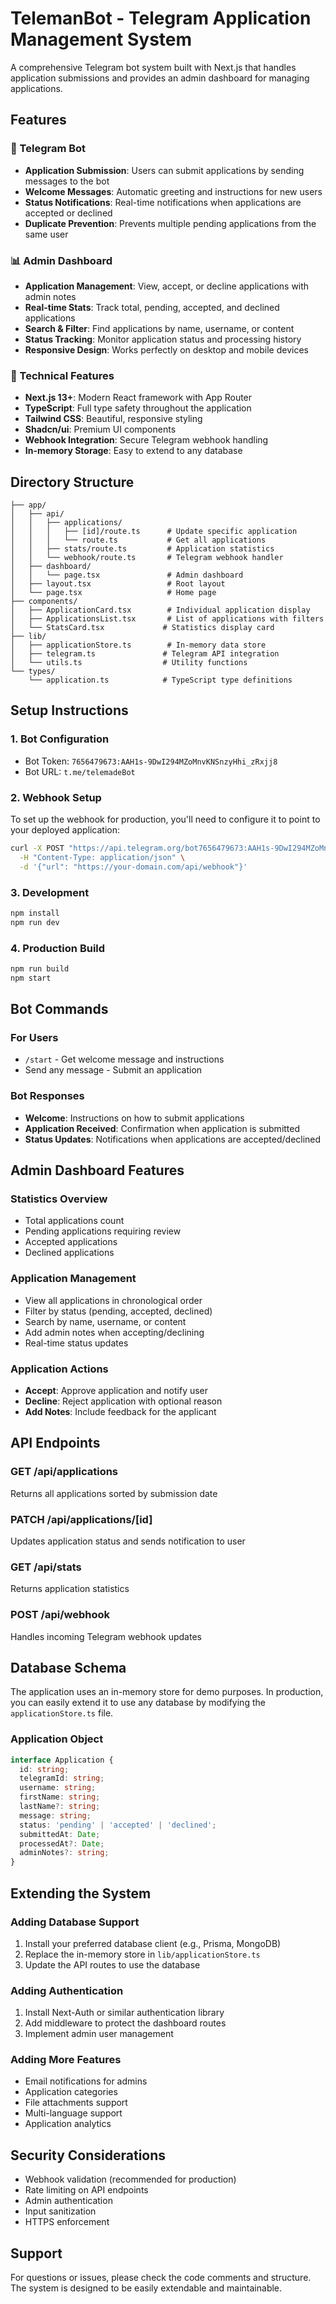 # TelemanBot - Telegram Application Management System

A comprehensive Telegram bot system built with Next.js that handles application submissions and provides an admin dashboard for managing applications.

## Features

### 🤖 Telegram Bot
- **Application Submission**: Users can submit applications by sending messages to the bot
- **Welcome Messages**: Automatic greeting and instructions for new users
- **Status Notifications**: Real-time notifications when applications are accepted or declined
- **Duplicate Prevention**: Prevents multiple pending applications from the same user

### 📊 Admin Dashboard
- **Application Management**: View, accept, or decline applications with admin notes
- **Real-time Stats**: Track total, pending, accepted, and declined applications
- **Search & Filter**: Find applications by name, username, or content
- **Status Tracking**: Monitor application status and processing history
- **Responsive Design**: Works perfectly on desktop and mobile devices

### 🔧 Technical Features
- **Next.js 13+**: Modern React framework with App Router
- **TypeScript**: Full type safety throughout the application
- **Tailwind CSS**: Beautiful, responsive styling
- **Shadcn/ui**: Premium UI components
- **Webhook Integration**: Secure Telegram webhook handling
- **In-memory Storage**: Easy to extend to any database

## Directory Structure

```
├── app/
│   ├── api/
│   │   ├── applications/
│   │   │   ├── [id]/route.ts      # Update specific application
│   │   │   └── route.ts           # Get all applications
│   │   ├── stats/route.ts         # Application statistics
│   │   └── webhook/route.ts       # Telegram webhook handler
│   ├── dashboard/
│   │   └── page.tsx               # Admin dashboard
│   ├── layout.tsx                 # Root layout
│   └── page.tsx                   # Home page
├── components/
│   ├── ApplicationCard.tsx        # Individual application display
│   ├── ApplicationsList.tsx       # List of applications with filters
│   └── StatsCard.tsx             # Statistics display card
├── lib/
│   ├── applicationStore.ts        # In-memory data store
│   ├── telegram.ts               # Telegram API integration
│   └── utils.ts                  # Utility functions
└── types/
    └── application.ts            # TypeScript type definitions
```

## Setup Instructions

### 1. Bot Configuration
- Bot Token: `7656479673:AAH1s-9DwI294MZoMnvKNSnzyHhi_zRxjj8`
- Bot URL: `t.me/telemadeBot`

### 2. Webhook Setup
To set up the webhook for production, you'll need to configure it to point to your deployed application:

```bash
curl -X POST "https://api.telegram.org/bot7656479673:AAH1s-9DwI294MZoMnvKNSnzyHhi_zRxjj8/setWebhook" \
  -H "Content-Type: application/json" \
  -d '{"url": "https://your-domain.com/api/webhook"}'
```

### 3. Development
```bash
npm install
npm run dev
```

### 4. Production Build
```bash
npm run build
npm start
```

## Bot Commands

### For Users
- `/start` - Get welcome message and instructions
- Send any message - Submit an application

### Bot Responses
- **Welcome**: Instructions on how to submit applications
- **Application Received**: Confirmation when application is submitted
- **Status Updates**: Notifications when applications are accepted/declined

## Admin Dashboard Features

### Statistics Overview
- Total applications count
- Pending applications requiring review
- Accepted applications
- Declined applications

### Application Management
- View all applications in chronological order
- Filter by status (pending, accepted, declined)
- Search by name, username, or content
- Add admin notes when accepting/declining
- Real-time status updates

### Application Actions
- **Accept**: Approve application and notify user
- **Decline**: Reject application with optional reason
- **Add Notes**: Include feedback for the applicant

## API Endpoints

### GET /api/applications
Returns all applications sorted by submission date

### PATCH /api/applications/[id]
Updates application status and sends notification to user

### GET /api/stats
Returns application statistics

### POST /api/webhook
Handles incoming Telegram webhook updates

## Database Schema

The application uses an in-memory store for demo purposes. In production, you can easily extend it to use any database by modifying the `applicationStore.ts` file.

### Application Object
```typescript
interface Application {
  id: string;
  telegramId: string;
  username: string;
  firstName: string;
  lastName?: string;
  message: string;
  status: 'pending' | 'accepted' | 'declined';
  submittedAt: Date;
  processedAt?: Date;
  adminNotes?: string;
}
```

## Extending the System

### Adding Database Support
1. Install your preferred database client (e.g., Prisma, MongoDB)
2. Replace the in-memory store in `lib/applicationStore.ts`
3. Update the API routes to use the database

### Adding Authentication
1. Install Next-Auth or similar authentication library
2. Add middleware to protect the dashboard routes
3. Implement admin user management

### Adding More Features
- Email notifications for admins
- Application categories
- File attachments support
- Multi-language support
- Application analytics

## Security Considerations

- Webhook validation (recommended for production)
- Rate limiting on API endpoints
- Admin authentication
- Input sanitization
- HTTPS enforcement

## Support

For questions or issues, please check the code comments and structure. The system is designed to be easily extendable and maintainable.